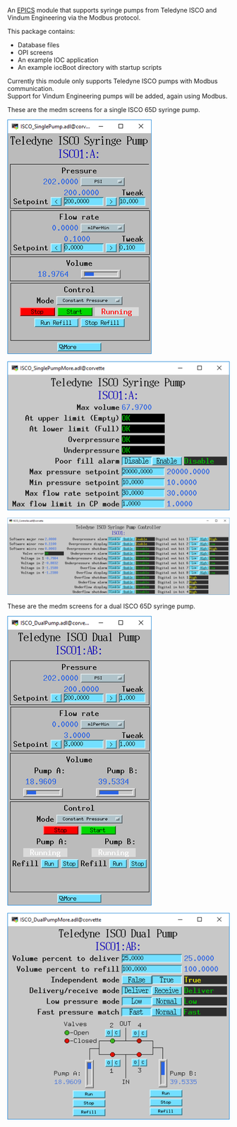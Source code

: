An [EPICS](http://www.aps.anl.gov/epics/) 
module that supports syringe pumps from Teledyne ISCO and Vindum Engineering
via the Modbus protocol.

This package contains:
- Database files
- OPI screens
- An example IOC application
- An example iocBoot directory with startup scripts

Currently this module only supports Teledyne ISCO pumps with Modbus communication.  
Support for Vindum Engineering pumps will be added, again using Modbus.

These are the medm screens for a single ISCO 65D syringe pump.

![ISCO_SinglePump.adl](ISCO_SinglePump.png)

![ISCO_SinglePumpMore.adl](ISCO_SinglePumpMore.png)

![ISCO_Controller.adl](ISCO_Controller.png)

These are the medm screens for a dual ISCO 65D syringe pump.

![ISCO_DualPump.adl](ISCO_DualPump.png)

![ISCO_DualPump.adl](ISCO_DualPumpMore.png)
